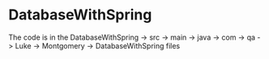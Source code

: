 # DatabaseWithSpring

The code is in the DatabaseWithSpring -> src -> main -> java -> com -> qa -> Luke -> Montgomery -> DatabaseWithSpring   files
